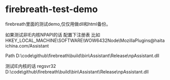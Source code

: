# firebreath-test-demo
firebreath里面的测试demo,仅仅用做dll和html备份。

如果测试非IE内核NPAPI的话 配置下注册表
比如
HKEY_LOCAL_MACHINE\SOFTWARE\WOW6432Node\MozillaPlugins\@haitaichina.com/Assistant

Path D:\code\github\firebreath\build\bin\Assistant\Release\npAssistant.dll

测试IE内核的话 regsvr32 D:\code\github\firebreath\build\bin\Assistant\Release\npAssistant.dll
